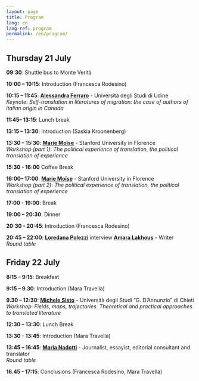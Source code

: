 ```yaml
---
layout: page
title: Program
lang: en
lang-ref: program
permalink: /en/program/
---
```


## **Thursday 21 July**

**09:30**: Shuttle bus to Monte Verità

**10:00 – 10:15**: Introduction (Francesca Rodesino)

**10:15 – 11:45**: [**Alessandra Ferraro**](https://www.spaceafterborders.com/en/speakers/Alessandra-Ferraro) - Università degli Studi di Udine <br />
_Keynote_: _Self-translation in literatures of migration: the case of authors of italian origin in Canada_

**11:45– 13:15**: Lunch break

**13:15 – 13:30**: Introduction (Saskia Kroonenberg)

**13:30 – 15:30**: [**Marie Moïse**](https://www.spaceafterborders.com/en/speakers/Marie-Moise) - Stanford University in Florence <br />
_Workshop (part 1)_: _The political experience of translation, the political translation of experience_

**15:30 - 16:00** Coffee Break

**16:00– 17:00**: [**Marie Moïse**](https://www.spaceafterborders.com/en/speakers/Marie-Moise) - Stanford University in Florence <br />
 _Workshop (part 2)_: _The political experience of translation, the political translation of experience_

**17:00 - 19:00**: Break

**19:00 – 20:30**: Dinner

**20:30 - 20:45**: Introduction (Francesca Rodesino)

**20:45 – 22:00**: [**Loredana Polezzi**](https://www.spaceafterborders.com/en/speakers/Loredana-Polezzi) interview [**Amara Lakhous**](https://www.spaceafterborders.com/en/speakers/Amara-Lakhous) - Writer <br />
_Round table_


## **Friday 22 July**

**8:15 – 9:15**: Breakfast

**9:15 – 9.30**: Introduction (Mara Travella)

**9.30 – 12:30**: [**Michele Sisto**](https://www.spaceafterborders.com/en/speakers/Michele-Sisto) - Università degli Studi “G. D’Annunzio” di Chieti <br />
 _Workshop_: _Fields, maps, trajectories. Theoretical and practical approaches to translated literature_

**12:30 – 13:30**: Lunch Break

**13:30 - 13:45**: Introduction (Mara Travella)

**13:45 – 16:45**: [**Maria Nadotti**](https://www.spaceafterborders.com/en/speakers/Maria-Nadotti) - Journalist, essayist, editorial consultant and translator <br />
_Round table_

**16.45 - 17:15**: Conclusions (Francesca Rodesino, Mara Travella)


